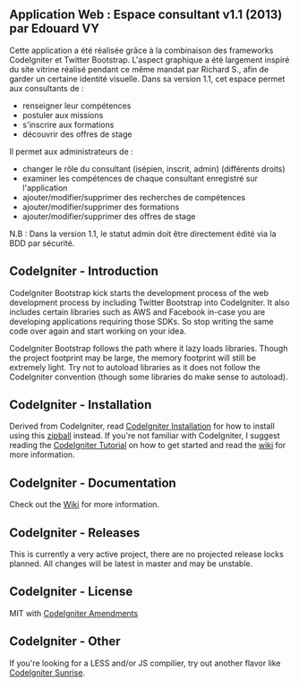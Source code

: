 ## Application Web : Espace consultant v1.1 (2013) par Edouard VY


Cette application a été réalisée grâce à la combinaison des frameworks CodeIgniter et Twitter Bootstrap.
L'aspect graphique a été largement inspiré du site vitrine réalisé pendant ce même mandat par Richard S., afin de garder un certaine identité visuelle.
Dans sa version 1.1, cet espace permet aux consultants de :
  - renseigner leur compétences
  - postuler aux missions
  - s'inscrire aux formations
  - découvrir des offres de stage

Il permet aux administrateurs de :

  - changer le rôle du consultant (isépien, inscrit, admin) (différents droits)
  - examiner les compétences de chaque consultant enregistré sur l'application
  - ajouter/modifier/supprimer des recherches de compétences
  - ajouter/modifier/supprimer des formations
  - ajouter/modifier/supprimer des offres de stage
 
N.B : Dans la version 1.1, le statut admin doit être directement édité via la BDD par sécurité.

## CodeIgniter - Introduction

CodeIgniter Bootstrap kick starts the development process of the web development process by including Twitter Bootstrap into CodeIgniter. It also includes certain libraries such as AWS and Facebook in-case you are developing applications requiring those SDKs. So stop writing the same code over again and start working on your idea.

CodeIgniter Bootstrap follows the path where it lazy loads libraries. Though the project footprint may be large, the memory footprint will still be extremely light. Try not to autoload libraries as it does not follow the CodeIgniter convention (though some libraries do make sense to autoload).

## CodeIgniter - Installation

Derived from CodeIgniter, read [CodeIgniter Installation](http://codeigniter.com/user_guide/installation/index.html) for how to install using this [zipball](https://github.com/sjlu/CodeIgniter-Bootstrap/zipball/master) instead. If you're not familiar with CodeIgniter, I suggest reading the [CodeIgniter Tutorial](http://codeigniter.com/user_guide/tutorial/index.html) on how to get started and read the [wiki](https://github.com/sjlu/CodeIgniter-Bootstrap/wiki) for more information.

## CodeIgniter - Documentation

Check out the [Wiki](https://github.com/sjlu/CodeIgniter-Bootstrap/wiki) for more information.

## CodeIgniter - Releases

This is currently a very active project, there are no projected release locks planned. All changes will be latest in master and may be unstable.

## CodeIgniter - License

MIT with [CodeIgniter Amendments](http://codeigniter.com/user_guide/license.html)

## CodeIgniter - Other

If you're looking for a LESS and/or JS compilier, try out another flavor like [CodeIgniter Sunrise](https://github.com/sjlu/CodeIgniter-Sunrise).
